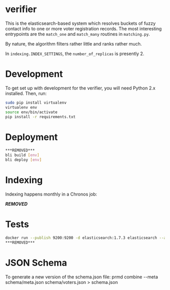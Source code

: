verifier
================

This is the elasticsearch-based system which resolves buckets of fuzzy contact
info to one or more voter registration records. The most interesting
entrypoints are the `match_one` and `match_many` routines in
`matching.py`.

By nature, the algorithm filters rather little and ranks rather much.

In `indexing.INDEX_SETTINGS`, the `number_of_replicas` is presently 2.

Development
==========
To get set up with development for the verifier, you will need Python 2.x
installed. Then, run:

```bash
sudo pip install virtualenv
virtualenv env
source env/bin/activate
pip install -r requirements.txt
```

Deployment
==========

```bash
***REMOVED***
bli build [env]
bli deploy [env]
```

Indexing
==========
Indexing happens monthly in a Chronos job:

***REMOVED***

Tests
==========
```bash
docker run --publish 9200:9200 -d elasticsearch:1.7.3 elasticsearch --action.write_consistency=one
***REMOVED***
```

JSON Schema
==========
To generate a new version of the schema.json file:
prmd combine --meta schema/meta.json schema/voters.json > schema.json
